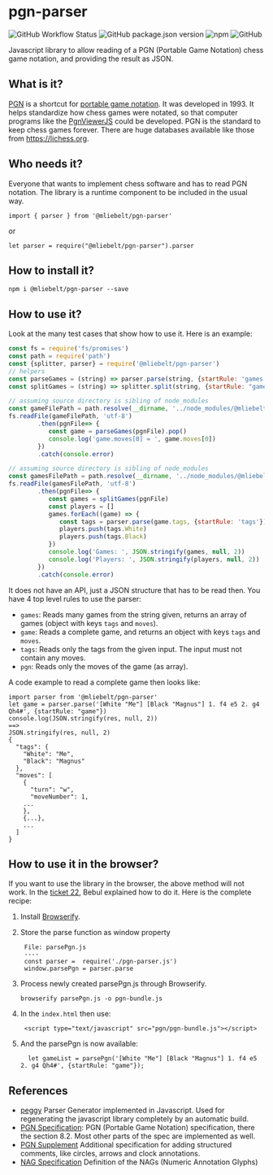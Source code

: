 # pgn-parser

![GitHub Workflow Status](https://img.shields.io/github/workflow/status/mliebelt/pgn-parser/Node.js%20CI?logo=github&label=Build%26Test)
![GitHub package.json version](https://img.shields.io/github/package-json/v/mliebelt/pgn-parser?color=33aa33&label=Version&logo=npm)
![npm](https://img.shields.io/npm/dm/@mliebelt/pgn-parser?label=Downloads&logo=npm)
![GitHub](https://img.shields.io/github/license/mliebelt/pgn-parser?label=License)
<!--- ![Libraries.io dependency status for GitHub repo](https://img.shields.io/librariesio/github/:mliebelt/:pgn-parser)
is currently not working, so it is skipped. Check that later again. --->

Javascript library to allow reading of a PGN (Portable Game Notation) chess game notation, and providing the result as JSON.

## What is it?

[PGN](http://www.saremba.de/chessgml/standards/pgn/pgn-complete.htm) is a shortcut for [portable game notation](https://en.wikipedia.org/wiki/Portable_Game_Notation). It was developed in 1993. It helps standardize how chess games were
notated, so that computer programs like the [PgnViewerJS](https://github.com/mliebelt/PgnViewerJS)  could be developed. PGN is the standard to keep chess games forever. There are huge databases available like those from https://lichess.org.

## Who needs it?

Everyone that wants to implement chess software and has to read PGN notation. The library is a runtime component to be included in the usual way.

    import { parser } from '@mliebelt/pgn-parser'

or

    let parser = require("@mliebelt/pgn-parser").parser

## How to install it?

    npm i @mliebelt/pgn-parser --save

## How to use it?

Look at the many test cases that show how to use it. Here is an example:

```javascript
const fs = require('fs/promises')
const path = require('path')
const {splitter, parser} = require('@mliebelt/pgn-parser')
// helpers
const parseGames = (string) => parser.parse(string, {startRule: 'games'})
const splitGames = (string) => splitter.split(string, {startRule: "games"})

// assuming source directory is sibling of node_modules
const gameFilePath = path.resolve(__dirname, '../node_modules/@mliebelt/pgn-parser/sampleGame.pgn')
fs.readFile(gameFilePath, 'utf-8')
        .then(pgnFile=> {
           const game = parseGames(pgnFile).pop()
           console.log('game.moves[0] = ', game.moves[0])
        })
        .catch(console.error)

// assuming source directory is sibling of node_modules
const gamesFilePath = path.resolve(__dirname, '../node_modules/@mliebelt/pgn-parser/sampleGames.pgn')
fs.readFile(gamesFilePath, 'utf-8')
        .then(pgnFile=> {
           const games = splitGames(pgnFile)
           const players = []
           games.forEach((game) => {
              const tags = parser.parse(game.tags, {startRule: 'tags'})
              players.push(tags.White)
              players.push(tags.Black)
           })
           console.log('Games: ', JSON.stringify(games, null, 2))
           console.log('Players: ', JSON.stringify(players, null, 2))
        })
        .catch(console.error)
```

It does not have an API, just a JSON structure that has to be read then. You have 4 top level rules to use the parser:

* `games`: Reads many games from the string given, returns an array of games (object with keys `tags` and `moves`).
* `game`: Reads a complete game, and returns an object with keys `tags` and `moves`.
* `tags`: Reads only the tags from the given input. The input must not contain any moves.
* `pgn`: Reads only the moves of the game (as array).

A code example to read a complete game then looks like:

    import parser from '@mliebelt/pgn-parser'
    let game = parser.parse('[White "Me"] [Black "Magnus"] 1. f4 e5 2. g4 Qh4#', {startRule: "game"})
    console.log(JSON.stringify(res, null, 2))
    ==>
    JSON.stringify(res, null, 2)
    {
      "tags": {
        "White": "Me",
        "Black": "Magnus"
      },
      "moves": [
        {
          "turn": "w",
          "moveNumber": 1,
        ...
        },
        {...},
        ...
      ]
    }

## How to use it in the browser?

If you want to use the library in the browser, the above method will not work. In the [ticket 22](https://github.com/mliebelt/pgn-parser/issues/22), Bebul explained how to do it. Here is the complete recipe:

1. Install [Browserify](http://browserify.org/).
1. Store the parse function as window property

        File: parsePgn.js
        ----
        const parser =  require('./pgn-parser.js')
        window.parsePgn = parser.parse

1. Process newly created parsePgn.js through Browserify.

       browserify parsePgn.js -o pgn-bundle.js

1. In the `index.html` then use:

        <script type="text/javascript" src="pgn/pgn-bundle.js"></script>

1. And the parsePgn is now available:

         let gameList = parsePgn('[White "Me"] [Black "Magnus"] 1. f4 e5 2. g4 Qh4#', {startRule: "game"});        

## References

* [peggy](https://github.com/peggyjs/peggy) Parser Generator implemented in Javascript. Used for regenerating the javascript library completely by an automatic build.
* [PGN Specification](https://github.com/mliebelt/pgn-spec-commented/blob/main/pgn-specification.md): PGN (Portable Game Notation) specification, there the section 8.2. Most other parts of the spec are implemented as well.
* [PGN Supplement](https://github.com/mliebelt/pgn-spec-commented/blob/main/pgn-spec-supplement.md) Additional specification for adding structured comments, like circles, arrows and clock annotations.
* [NAG Specification](http://en.wikipedia.org/wiki/Numeric_Annotation_Glyphs) Definition of the NAGs (Numeric Annotation Glyphs)
